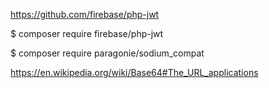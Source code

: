 https://github.com/firebase/php-jwt

$ composer require firebase/php-jwt

$ composer require paragonie/sodium_compat


https://en.wikipedia.org/wiki/Base64#The_URL_applications